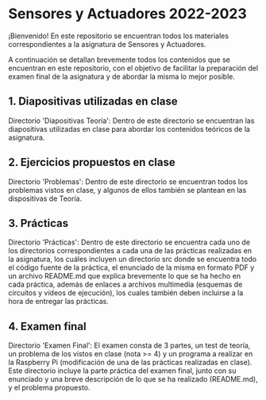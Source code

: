 # Sensores y Actuadores 2022-2023

¡Bienvenido! En este repositorio se encuentran todos los materiales correspondientes a la asignatura de Sensores y Actuadores.

A continuación se detallan brevemente todos los contenidos que se encuentran en este repositorio, con el objetivo de facilitar la preparación del examen final de la asignatura y de abordar la misma lo mejor posible.

## 1. Diapositivas utilizadas en clase

Directorio 'Diapositivas Teoría': Dentro de este directorio se encuentran las diapositivas utilizadas en clase para abordar los contenidos teóricos de la asignatura.

## 2. Ejercicios propuestos en clase

Directorio 'Problemas': Dentro de este directorio se encuentran todos los problemas vistos en clase, y algunos de ellos también se plantean en las dispositivas de Teoría.

## 3. Prácticas

Directorio 'Prácticas': Dentro de este directorio se encuentra cada uno de los directorios correspondientes a cada una de las prácticas realizadas en la asignatura, los cuáles incluyen un directorio src donde se encuentra todo el código fuente de la práctica, el enunciado de la misma en formato PDF y un archivo README.md que explica brevemente lo que se ha hecho en cada práctica, además de enlaces a archivos multimedia (esquemas de circuitos y vídeos de ejecución), los cuales también deben incluirse a la hora de entregar las prácticas.

## 4. Examen final

Directorio 'Examen Final': El examen consta de 3 partes, un test de teoría, un problema de los vistos en clase (nota >= 4) y un programa a realizar en la Raspberry Pi (modificación de una de las prácticas realizadas en clase). Este directorio incluye la parte práctica del examen final, junto con su enunciado y una breve descripción de lo que se ha realizado (README.md), y el problema propuesto.

